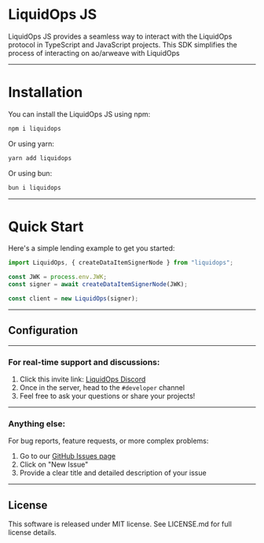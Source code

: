 # LiquidOps JS

LiquidOps JS provides a seamless way to interact with the LiquidOps protocol in TypeScript and JavaScript projects. This SDK simplifies the process of interacting on ao/arweave with LiquidOps

---

# Installation

You can install the LiquidOps JS using npm:

```bash
npm i liquidops
```

Or using yarn:

```bash
yarn add liquidops
```

Or using bun:

```bash
bun i liquidops
```

---

# Quick Start

Here's a simple lending example to get you started:

```typescript
import LiquidOps, { createDataItemSignerNode } from "liquidops";

const JWK = process.env.JWK;
const signer = await createDataItemSignerNode(JWK);

const client = new LiquidOps(signer);

```

---

## Configuration


---

### For real-time support and discussions:

1. Click this invite link: [LiquidOps Discord](https://discord.com/invite/Jad4v8ykgY)
2. Once in the server, head to the `#developer` channel
3. Feel free to ask your questions or share your projects!

---

### Anything else:

For bug reports, feature requests, or more complex problems:

1. Go to our [GitHub Issues page](https://github.com/useLiquidOps/LiquidOps-JS/issues)
2. Click on "New Issue"
3. Provide a clear title and detailed description of your issue

---

## License

This software is released under MIT license. See LICENSE.md for full license details.
